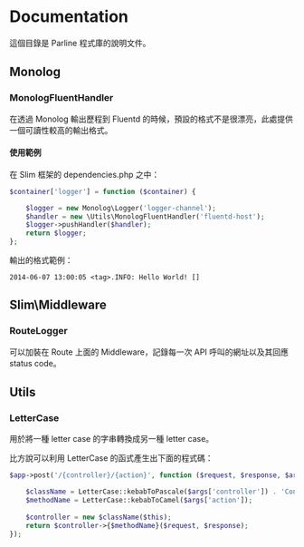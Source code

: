 Documentation
=============

這個目錄是 Parline 程式庫的說明文件。

Monolog
-------

### MonologFluentHandler

在透過 Monolog 輸出歷程到 Fluentd 的時候，預設的格式不是很漂亮，此處提供一個可讀性較高的輸出格式。

#### 使用範例

在 Slim 框架的 dependencies.php 之中：

```php
$container['logger'] = function ($container) {

    $logger = new Monolog\Logger('logger-channel');
    $handler = new \Utils\MonologFluentHandler('fluentd-host');
    $logger->pushHandler($handler);
    return $logger;
};
```

輸出的格式範例：

`2014-06-07 13:00:05 <tag>.INFO: Hello World! []`


Slim\Middleware
---------------

### RouteLogger

可以加裝在 Route 上面的 Middleware，記錄每一次 API 呼叫的網址以及其回應 status code。


Utils
----

### LetterCase

用於將一種 letter case 的字串轉換成另一種 letter case。

比方說可以利用 LetterCase 的函式產生出下面的程式碼：

```php
$app->post('/{controller}/{action}', function ($request, $response, $args) {

    $className = LetterCase::kebabToPascale($args['controller']) . 'Controller';
    $methodName = LetterCase::kebabToCamel($args['action']);
    
    $controller = new $className($this);
    return $controller->{$methodName}($request, $response);
});

```
